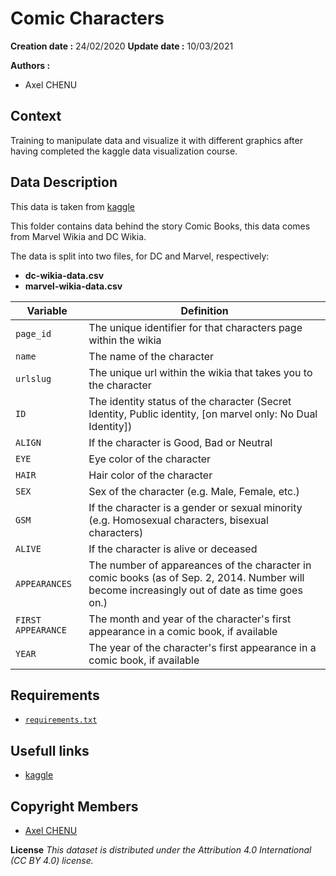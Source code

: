 # Comic Characters

**Creation date :** 24/02/2020
**Update date :** 10/03/2021

**Authors :**  
- Axel CHENU

## Context 
Training to manipulate data and visualize it with different graphics after having completed the kaggle data visualization course.

## Data Description 

This data is taken from [kaggle](https://www.kaggle.com/fivethirtyeight/fivethirtyeight-comic-characters-dataset)

This folder contains data behind the story Comic Books, this data comes from Marvel Wikia and DC Wikia.

The data is split into two files, for DC and Marvel, respectively:
- **dc-wikia-data.csv**
- **marvel-wikia-data.csv**

Variable | Definition
---|---------
`page_id` | The unique identifier for that characters page within the wikia
`name` | The name of the character
`urlslug` | The unique url within the wikia that takes you to the character
`ID` | The identity status of the character (Secret Identity, Public identity, [on marvel only: No Dual Identity])
`ALIGN` | If the character is Good, Bad or Neutral
`EYE` | Eye color of the character
`HAIR` | Hair color of the character
`SEX` | Sex of the character (e.g. Male, Female, etc.)
`GSM` | If the character is a gender or sexual minority (e.g. Homosexual characters, bisexual characters)
`ALIVE` | If the character is alive or deceased
`APPEARANCES` | The number of appareances of the character in comic books (as of Sep. 2, 2014. Number will become increasingly out of date as time goes on.)
`FIRST APPEARANCE` | The month and year of the character's first appearance in a comic book, if available
`YEAR` | The year of the character's first appearance in a comic book, if available

## Requirements
* [`requirements.txt`](requirements.txt) 

## Usefull links 
- [kaggle](https://www.kaggle.com/fivethirtyeight/fivethirtyeight-comic-characters-dataset)

## Copyright Members
- [Axel CHENU](https://gitlab.com/ACHENU26) 

**License**
*This dataset is distributed under the Attribution 4.0 International (CC BY 4.0) license.*
